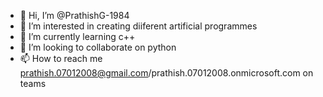 - 👋 Hi, I’m @PrathishG-1984
- 👀 I’m interested in creating diiferent artificial programmes
- 🌱 I’m currently learning c++
- 💞️ I’m looking to collaborate on python
- 📫 How to reach me prathish.07012008@gmail.com/prathish.07012008.onmicrosoft.com on teams

<!---
PrathishG-1984/PrathishG-1984 is a ✨ special ✨ repository because its `README.md` (this file) appears on your GitHub profile.
You can click the Preview link to take a look at your changes.
--->
